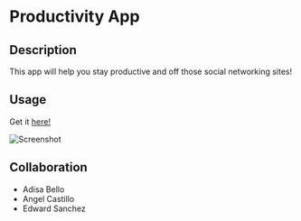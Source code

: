 # Productivity App

## Description

This app will help you stay productive and off those social networking sites!

## Usage

Get it [here!]()

![Screenshot]()



## Collaboration

- Adisa Bello
- Angel Castillo
- Edward Sanchez
